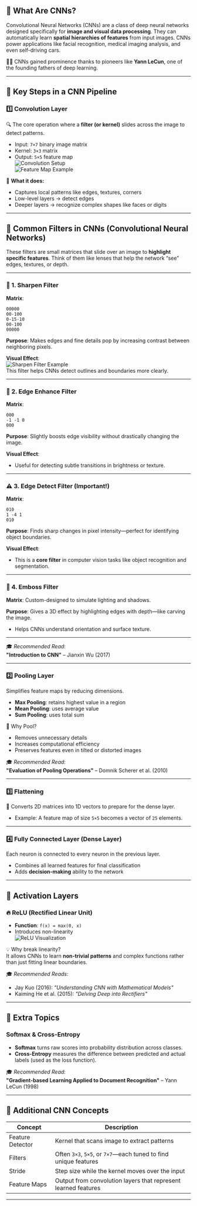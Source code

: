 ## 🧠 What Are CNNs?

Convolutional Neural Networks (CNNs) are a class of deep neural networks designed specifically for **image and visual data processing**. They can automatically learn **spatial hierarchies of features** from input images. CNNs power applications like facial recognition, medical imaging analysis, and even self-driving cars.

👨‍🔬 CNNs gained prominence thanks to pioneers like **Yann LeCun**, one of the founding fathers of deep learning.

---

## 🚀 Key Steps in a CNN Pipeline

### 1️⃣ Convolution Layer

🔍 The core operation where a **filter (or kernel)** slides across the image to detect patterns.

- Input: `7×7` binary image matrix  
- Kernel: `3×3` matrix  
- Output: `5×5` feature map  
  ![Convolution Setup](https://github.com/user-attachments/assets/8b8991b0-c256-454a-88fb-4cb83afc2a55)  
  ![Feature Map Example](https://github.com/user-attachments/assets/c87b1a02-1f53-4617-91ba-a6274a50e009)

🔧 **What it does:**
- Captures local patterns like edges, textures, corners
- Low-level layers → detect edges
- Deeper layers → recognize complex shapes like faces or digits

---

## 📐 Common Filters in CNNs (Convolutional Neural Networks)

These filters are small matrices that slide over an image to **highlight specific features**. Think of them like lenses that help the network “see” edges, textures, or depth.

---

### 🔧 1. **Sharpen Filter**

**Matrix**:
```
00000
00-100
0-15-10
00-100
00000
```

**Purpose**: Makes edges and fine details pop by increasing contrast between neighboring pixels.

**Visual Effect**:  
![Sharpen Filter Example](https://www.photoshopessentials.com/photo-editing/using-smart-sharpen-for-the-best-image-sharpening-in-photoshop/)  
This filter helps CNNs detect outlines and boundaries more clearly.

---

### 🧭 2. **Edge Enhance Filter**

**Matrix**:
```
000
-1 -1 0
000
```

**Purpose**: Slightly boosts edge visibility without drastically changing the image.

**Visual Effect**:  

- Useful for detecting subtle transitions in brightness or texture.

---

### ⚠️ 3. **Edge Detect Filter** (Important!)

**Matrix**:
```
010
1 -4 1
010
```

**Purpose**: Finds sharp changes in pixel intensity—perfect for identifying object boundaries.

**Visual Effect**:  

- This is a **core filter** in computer vision tasks like object recognition and segmentation.

---

### 🗿 4. **Emboss Filter**

**Matrix**: Custom-designed to simulate lighting and shadows.

**Purpose**: Gives a 3D effect by highlighting edges with depth—like carving the image.

- Helps CNNs understand orientation and surface texture.

---

🎓 _Recommended Read_:  
**"Introduction to CNN"** – Jianxin Wu (2017)

---

### 2️⃣ Pooling Layer

Simplifies feature maps by reducing dimensions.

- **Max Pooling**: retains highest value in a region
- **Mean Pooling**: uses average value
- **Sum Pooling**: uses total sum

🧭 Why Pool?  
- Removes unnecessary details  
- Increases computational efficiency  
- Preserves features even in tilted or distorted images

🎓 _Recommended Read_:  
**"Evaluation of Pooling Operations"** – Domnik Scherer et al. (2010)

---

### 3️⃣ Flattening

📄 Converts 2D matrices into 1D vectors to prepare for the dense layer.

- Example: A feature map of size `5×5` becomes a vector of `25` elements.

---

### 4️⃣ Fully Connected Layer (Dense Layer)

Each neuron is connected to every neuron in the previous layer.

- Combines all learned features for final classification
- Adds **decision-making** ability to the network

---

## 🧪 Activation Layers

### 🔥 ReLU (Rectified Linear Unit)
- **Function**: `f(x) = max(0, x)`
- Introduces non-linearity  
  ![ReLU Visualization](https://github.com/user-attachments/assets/30fade0c-a15d-4f35-ba15-d0127b0c0a26)

💡 Why break linearity?  
It allows CNNs to learn **non-trivial patterns** and complex functions rather than just fitting linear boundaries.

🎓 _Recommended Reads_:
- Jay Kuo (2016): *"Understanding CNN with Mathematical Models"*  
- Kaiming He et al. (2015): *"Delving Deep into Rectifiers"*

---

## 🎯 Extra Topics

### Softmax & Cross-Entropy

- **Softmax** turns raw scores into probability distribution across classes.
- **Cross-Entropy** measures the difference between predicted and actual labels (used as the loss function).

🎓 _Recommended Read_:  
**"Gradient-based Learning Applied to Document Recognition"** – Yann LeCun (1998)

---

## 🧰 Additional CNN Concepts

| Concept           | Description |
|-------------------|-------------|
| Feature Detector  | Kernel that scans image to extract patterns |
| Filters           | Often `3×3`, `5×5`, or `7×7`—each tuned to find unique features |
| Stride            | Step size while the kernel moves over the input |
| Feature Maps      | Output from convolution layers that represent learned features |

---
